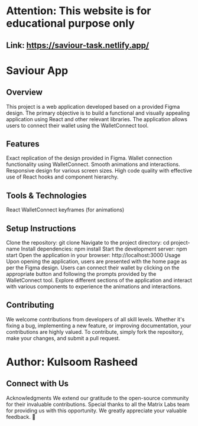# Attention: This website is for educational purpose only
## Link: https://saviour-task.netlify.app/
# Saviour App
## Overview
This project is a web application developed based on a provided Figma design. The primary objective is to build a functional and visually appealing application using React and other relevant libraries. The application allows users to connect their wallet using the WalletConnect tool.

## Features
Exact replication of the design provided in Figma.
Wallet connection functionality using WalletConnect.
Smooth animations and interactions.
Responsive design for various screen sizes.
High code quality with effective use of React hooks and component hierarchy.

## Tools & Technologies
React
WalletConnect
keyframes (for animations)

## Setup Instructions
Clone the repository: git clone <repository-url>
Navigate to the project directory: cd project-name
Install dependencies: npm install
Start the development server: npm start
Open the application in your browser: http://localhost:3000
Usage
Upon opening the application, users are presented with the home page as per the Figma design.
Users can connect their wallet by clicking on the appropriate button and following the prompts provided by the WalletConnect tool.
Explore different sections of the application and interact with various components to experience the animations and interactions.



## Contributing
We welcome contributions from developers of all skill levels. Whether it's fixing a bug, implementing a new feature, or improving documentation, your contributions are highly valued. To contribute, simply fork the repository, make your changes, and submit a pull request.

# Author: Kulsoom Rasheed
## Connect with Us
Acknowledgments We extend our gratitude to the open-source community for their invaluable contributions. Special thanks to all the Matrix Labs team for providing us with this opportunity. We greatly appreciate your valuable feedback. 🙏


